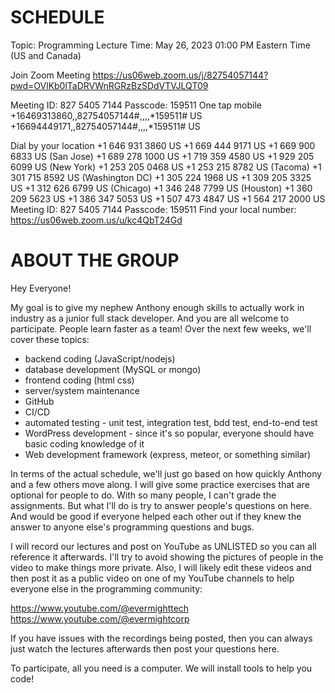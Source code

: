 # SCHEDULE

Topic: Programming Lecture
Time: May 26, 2023 01:00 PM Eastern Time (US and Canada)

Join Zoom Meeting
https://us06web.zoom.us/j/82754057144?pwd=OVlKb0lTaDRVWnRGRzBzSDdVTVJLQT09

Meeting ID: 827 5405 7144
Passcode: 159511
One tap mobile
+16469313860,,82754057144#,,,,*159511# US
+16694449171,,82754057144#,,,,*159511# US

Dial by your location
        +1 646 931 3860 US
        +1 669 444 9171 US
        +1 669 900 6833 US (San Jose)
        +1 689 278 1000 US
        +1 719 359 4580 US
        +1 929 205 6099 US (New York)
        +1 253 205 0468 US
        +1 253 215 8782 US (Tacoma)
        +1 301 715 8592 US (Washington DC)
        +1 305 224 1968 US
        +1 309 205 3325 US
        +1 312 626 6799 US (Chicago)
        +1 346 248 7799 US (Houston)
        +1 360 209 5623 US
        +1 386 347 5053 US
        +1 507 473 4847 US
        +1 564 217 2000 US
Meeting ID: 827 5405 7144
Passcode: 159511
Find your local number: https://us06web.zoom.us/u/kc4QbT24Gd


# ABOUT THE GROUP
Hey Everyone! 

My goal is to give my nephew Anthony enough skills to actually work in industry as a junior full stack developer.  And you are all welcome to participate.  People learn faster as a team!  Over the next few weeks, we'll cover these topics:

- backend coding (JavaScript/nodejs)
- database development (MySQL or mongo)
- frontend coding (html css)
- server/system maintenance
- GitHub
- CI/CD
- automated testing - unit test, integration test, bdd test, end-to-end test
- WordPress development - since it's so popular, everyone should have basic coding knowledge of it
- Web development framework (express, meteor, or something similar)

In terms of the actual schedule, we'll just go based on how quickly Anthony and a few others move along.    I will give some practice exercises that are optional for people to do.  With so many people, I can't grade the assignments.  But what I'll do is try to answer people's questions on here.  And would be good if everyone helped each other out if they knew the answer to anyone else's programming questions and bugs.

I will record our lectures and post on YouTube as UNLISTED so you can all reference it afterwards.  I'll try to avoid showing the pictures of people in the video to make things more private.   Also, I will likely edit these videos and then post it as a public video on one of my YouTube channels to help everyone else in the programming community:

https://www.youtube.com/@evermighttech
https://www.youtube.com/@evermightcorp

If you have issues with the recordings being posted, then you can always just watch the lectures afterwards then post your questions here.

To participate, all you need is a computer.   We will install tools to help you code!